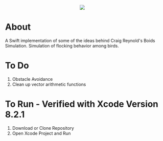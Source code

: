 <p align="center">
    <image src="https://github.com/JacobLaney/BluetoothPM2.5Android/blob/master/assets/birds.gif" />
</p>

# About
A Swift implementation of some of the ideas behind Craig Reynold's Boids Simulation. Simulation of flocking behavior among birds.

# To Do
1. Obstacle Avoidance
2. Clean up vector arithmetic functions

# To Run - Verified with Xcode Version 8.2.1
1. Download or Clone Repository
2. Open Xcode Project and Run

